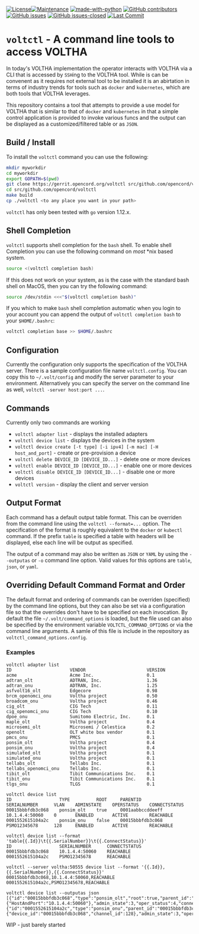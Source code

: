 [![License](https://img.shields.io/github/license/opencord/voltctl.svg)](https://github.com/opencord/voltctl/blob/master/LICENSE.md)[![Maintenance](https://img.shields.io/badge/Maintained%3F-yes-green.svg)](https://gitHub.com/opencord/voltctl/graphs/commit-activity) [![made-with-python](https://img.shields.io/badge/Made%20with-Go-1f425f.svg)](https://www.golang.org/) [![GitHub contributors](https://img.shields.io/github/contributors/opencord/voltctl.svg)](https://gitHub.com/opencord/voltctl/graphs/contributors/) [![GitHub issues](https://img.shields.io/github/issues/opencord/voltctl.svg)](https://gitHub.com/opencord/voltctl/issues/) [![GitHub issues-closed](https://img.shields.io/github/issues-closed/opencord/voltctl.svg)](https://gitHub.com/opencord/voltctl/issues?q=is%3Aissue+is%3Aclosed) [![Last Commit](https://img.shields.io/github/last-commit/opencord/voltctl.svg)](https://github.com/opencord/voltctl/commits/master)

# `voltctl` - A command line tools to access VOLTHA
In today's VOLTHA implementation the operator interacts with VOLTHA via a CLI
that is accessed by `SSH`ing to the VOLTHA tool. While is can be convenent as
it requires not external tool to be installed it is an abirtation in terms of
industry trends for tools such as `docker` and `kubernetes`, which are both
tools that VOLTHA leverages.

This repository contains a tool that attempts to provide a use model for
VOLTHA that is similar to that of `docker` and `kubernetes` in that a simple
control application is provided to invoke various funcs and the output can
be displayed as a customized/filtered table or as `JSON`.

## Build / Install
To install the `voltctl` command you can use the following:
```bash
mkdir myworkdir
cd myworkdir
export GOPATH=$(pwd)
git clone https://gerrit.opencord.org/voltctl src/github.com/opencord/voltctl
cd src/github.com/opencord/voltctl
make build
cp ./voltctl <to any place you want in your path>
```

`voltctl` has only been tested with `go` version 1.12.x.

## Shell Completion
`voltctl` supports shell completion for the `bash` shell. To enable
shell Completion you can use the following command on *most* \*nix based system.
```bash
source <(voltctl completion bash)
```

If this does not work on your system, as is the case with the standard
bash shell on MacOS, then you can try the following command:
```bash
source /dev/stdin <<<"$(voltctl completion bash)"
```

If you which to make `bash` shell completion automatic when you login to
your account you can append the output of `voltctl completion bash` to
your `$HOME/.bashrc`:
```bash
voltctl completion base >> $HOME/.bashrc
```

## Configuration
Currently the configuration only supports the specification of the VOLTHA
server. There is a sample configuration file name `voltctl.config`. You can
copy this to `~/.volt/config` and modify the server parameter to your
environment. Alternatively you can specify the server on the command line as
well, `voltctl -server host:port ...`.

## Commands
Currently only two commands are working
- `voltctl adapter list` - displays the installed adapters
- `voltctl device list` - displays the devices in the system
- `voltctl device create [-t type] [-i ipv4] [-m mac] [-H host_and_port]` -
  create or pre-provision a device
- `voltctl delete DEVICE_ID [DEVICE_ID...]` - delete one or more devices
- `voltctl enable DEVICE_ID [DEVICE_ID...]` - enable one or more devices
- `voltctl disable DEVICE_ID [DEVICE_ID...]` - disable one or more devices
- `voltctl version` - display the client and server version

## Output Format
Each command has a default output table format. This can be overriden from
the command line using the `voltctl --format=...` option. The specification
of the format is roughly equivalent to the `docker` or `kubectl` command. If
the prefix `table` is specified a table with headers will be displayed, else
each line will be output as specified.

The output of a command may also be written as `JSON` or `YAML` by using the
`--outputas` or `-o` command line option. Valid values for this options are
`table`, `json`, or `yaml`.

## Overriding Default Command Format and Order
The default format and ordering of commands can be overriden (specified) by
the command line options, but they can also be set via a configuration file so
that the overrides don't have to be specified on each invocation. By default
the file `~/.volt/command_options` is loaded, but the file used can also be
specified by the environment variable `VOLTCTL_COMMAND_OPTIONS` or via
the command line arguments. A samle of this file is include in the 
repository as `voltctl_command_options.config`.

### Examples
```
voltctl adapter list
ID                      VENDOR                       VERSION
acme                    Acme Inc.                    0.1
adtran_olt              ADTRAN, Inc.                 1.36
adtran_onu              ADTRAN, Inc.                 1.25
asfvolt16_olt           Edgecore                     0.98
brcm_openomci_onu       Voltha project               0.50
broadcom_onu            Voltha project               0.46
cig_olt                 CIG Tech                     0.11
cig_openomci_onu        CIG Tech                     0.10
dpoe_onu                Sumitomo Electric, Inc.      0.1
maple_olt               Voltha project               0.4
microsemi_olt           Microsemi / Celestica        0.2
openolt                 OLT white box vendor         0.1
pmcs_onu                PMCS                         0.1
ponsim_olt              Voltha project               0.4
ponsim_onu              Voltha project               0.4
simulated_olt           Voltha project               0.1
simulated_onu           Voltha project               0.1
tellabs_olt             Tellabs Inc.                 0.1
tellabs_openomci_onu    Tellabs Inc.                 0.1
tibit_olt               Tibit Communications Inc.    0.1
tibit_onu               Tibit Communications Inc.    0.1
tlgs_onu                TLGS                         0.1
```

```
voltctl device list
ID                  TYPE          ROOT     PARENTID            SERIALNUMBER      VLAN    ADMINSTATE    OPERSTATUS    CONNECTSTATUS
00015bbbfdb3c068    ponsim_olt    true     0001aabbccddeeff    10.1.4.4:50060    0       ENABLED       ACTIVE        REACHABLE
0001552615104a2c    ponsim_onu    false    00015bbbfdb3c068    PSMO12345678      128     ENABLED       ACTIVE        REACHABLE
```

```
voltctl device list --format 'table{{.Id}}\t{{.SerialNumber}}\t{{.ConnectStatus}}'
ID                  SERIALNUMBER      CONNECTSTATUS
00015bbbfdb3c068    10.1.4.4:50060    REACHABLE
0001552615104a2c    PSMO12345678      REACHABLE
```

```
voltctl --server voltha:50555 device list --format '{{.Id}},{{.SerialNumber}},{{.ConnectStatus}}'
00015bbbfdb3c068,10.1.4.4:50060,REACHABLE
0001552615104a2c,PSMO12345678,REACHABLE
````

```
voltctl device list --outputas json
[{"id":"00015bbbfdb3c068","type":"ponsim_olt","root":true,"parent_id":"0001aabbccddeeff","vendor":"ponsim","model":"n/a","serial_number":"10.1.4.4:50060","adapter":"ponsim_olt","Address":{"HostAndPort":"10.1.4.4:50060"},"admin_state":3,"oper_status":4,"connect_status":2},{"id":"0001552615104a2c","type":"ponsim_onu","parent_id":"00015bbbfdb3c068","parent_port_no":1,"vendor":"ponsim","model":"n/a","serial_number":"PSMO12345678","vlan":128,"Address":null,"proxy_address":{"device_id":"00015bbbfdb3c068","channel_id":128},"admin_state":3,"oper_status":4,"connect_status":2}]
```

WIP - just barely started
